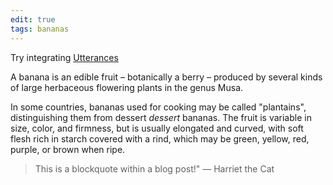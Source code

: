 ```yaml
---
edit: true
tags: bananas
---
```


Try integrating [Utterances](https://utteranc.es/)

A banana is an edible fruit – botanically a berry – produced by several kinds
of large herbaceous flowering plants in the genus Musa.

In some countries, bananas used for cooking may be called "plantains",
distinguishing them from dessert *dessert* bananas. The fruit is variable in size, color,
and firmness, but is usually elongated and curved, with soft flesh rich in
starch covered with a rind, which may be green, yellow, red, purple, or brown
when ripe.

> This is a blockquote within a blog post!" <span>&mdash; Harriet the Cat